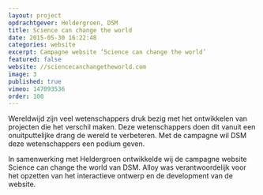```yaml
---
layout: project
opdrachtgever: Heldergroen, DSM
title: Science can change the world
date: 2015-05-30 16:22:48
categories: website
excerpt: Campagne website ‘Science can change the world’
featured: false
website: //sciencecanchangetheworld.com
image: 3
published: true
vimeo: 147093536
order: 100
---
```

Wereldwijd zijn veel wetenschappers druk bezig met het ontwikkelen van projecten die het verschil maken. Deze wetenschappers doen dit vanuit een onuitputtelijke drang de wereld te verbeteren. Met de campagne wil DSM deze wetenschappers een podium geven.

In samenwerking met Heldergroen ontwikkelde wij de campagne website Science can change the world van DSM. Alloy was verantwoordelijk voor het opzetten van het interactieve ontwerp en de development van de website.
